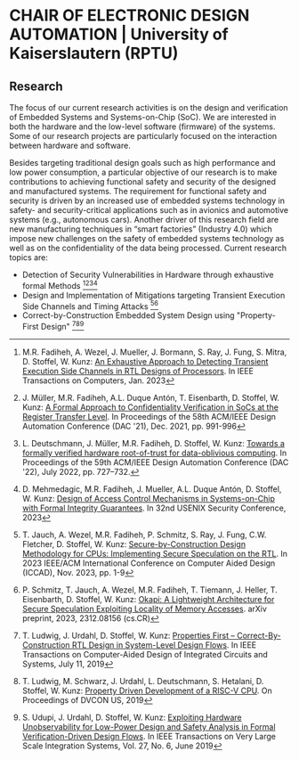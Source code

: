 # CHAIR OF ELECTRONIC DESIGN AUTOMATION | University of Kaiserslautern (RPTU)

## Research

The focus of our current research activities is on the design and verification of Embedded Systems and Systems-on-Chip (SoC). We are interested in both the hardware and the low-level software (firmware) of the systems. Some of our research projects are particularly focused on the interaction between hardware and software.

Besides targeting traditional design goals such as high performance and low power consumption, a particular objective of our research is to make contributions to achieving functional safety and security of the designed and manufactured systems. The requirement for functional safety and security is driven by an increased use of embedded systems technology in safety- and security-critical applications such as in avionics and automotive systems (e.g., autonomous cars). Another driver of this research field are new manufacturing techniques in “smart factories” (Industry 4.0) which impose new challenges on the safety of embedded systems technology as well as on the confidentiality of the data being processed.
Current research topics are:

- Detection of Security Vulnerabilities in Hardware through exhaustive formal Methods [^1][^2][^3][^4]
- Design and Implementation of Mitigations targeting Transient Execution Side Channels and Timing Attacks [^5][^6]
- Correct-by-Construction Embedded System Design using "Property-First Design" [^7][^8][^9]


[^1]: M.R. Fadiheh, A. Wezel, J. Mueller, J. Bormann, S. Ray, J. Fung, S. Mitra, D. Stoffel, W. Kunz: 
[An Exhaustive Approach to Detecting Transient Execution Side Channels in RTL Designs of Processors](https://ieeexplore.ieee.org/abstract/document/9716812). 
In IEEE Transactions on Computers, Jan. 2023
[^2]: J. Müller, M.R. Fadiheh, A.L. Duque Antón, T. Eisenbarth, D. Stoffel, W. Kunz: 
[A Formal Approach to Confidentiality Verification in SoCs at the Register Transfer Level](https://ieeexplore.ieee.org/abstract/document/9586248). 
In Proceedings of the 58th ACM/IEEE Design Automation Conference (DAC '21), Dec. 2021, pp. 991-996
[^3]: L. Deutschmann, J. Müller, M.R. Fadiheh, D. Stoffel, W. Kunz: 
[Towards a formally verified hardware root-of-trust for data-oblivious computing](https://dl.acm.org/doi/abs/10.1145/3489517.3530981).
In Proceedings of the 59th ACM/IEEE Design Automation Conference (DAC '22), July 2022, pp. 727–732.
[^4]: D. Mehmedagic, M.R. Fadiheh, J. Mueller, A.L. Duque Antón, D. Stoffel, W. Kunz:
[Design of Access Control Mechanisms in Systems-on-Chip with Formal Integrity Guarantees](https://www.usenix.org/system/files/usenixsecurity23-mehmedagic.pdf).
In 32nd USENIX Security Conference, 2023
[^5]: T. Jauch, A. Wezel, M.R. Fadiheh, P. Schmitz, S. Ray, J. Fung, C.W. Fletcher, D. Stoffel, W. Kunz:
[Secure-by-Construction Design Methodology for CPUs: Implementing Secure Speculation on the RTL](https://ieeexplore.ieee.org/abstract/document/10323843).
In 2023 IEEE/ACM International Conference on Computer Aided Design (ICCAD), Nov. 2023, pp. 1-9
[^6]: P. Schmitz, T. Jauch, A. Wezel, M.R. Fadiheh, T. Tiemann, J. Heller, T. Eisenbarth, D. Stoffel, W. Kunz:
[Okapi: A Lightweight Architecture for Secure Speculation Exploiting Locality of Memory Accesses](https://arxiv.org/abs/2312.08156).
arXiv preprint, 2023, 2312.08156 (cs.CR)
[^7]: T. Ludwig, J. Urdahl, D. Stoffel, W. Kunz: 
[Properties First – Correct-By-Construction RTL Design in System-Level Design Flows](https://ieeexplore.ieee.org/document/8759950). 
In IEEE Transactions on Computer-Aided Design of Integrated Circuits and Systems, July 11, 2019
[^8]: T. Ludwig, M. Schwarz, J. Urdahl, L. Deutschmann, S. Hetalani, D. Stoffel, W. Kunz: 
[Property Driven Development of a RISC-V CPU](events.dvcon.org/2019/proceedings/papers/01_1.pdf). 
On Proceedings of DVCON US, 2019
[^9]: S. Udupi, J. Urdahl, D. Stoffel, W. Kunz: 
[Exploiting Hardware Unobservability for Low-Power Design and Safety Analysis in Formal Verification-Driven Design Flows](https://ieeexplore.ieee.org/document/8689360/). 
In IEEE Transactions on Very Large Scale Integration Systems, Vol. 27, No. 6, June 2019 
